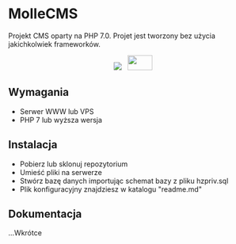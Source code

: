 # MolleCMS
Projekt CMS oparty na PHP 7.0. Projet jest tworzony bez użycia jakichkolwiek frameworków.

<div align="center">
    <a href="https://discord.gg/bGQWSxq"> <img src="https://img.shields.io/discord/454006273751515152.svg"></a>
    &nbsp;
    <a href="https://mcuniverse.pl/forum/temat/103-mollecms-by-shron/"> <img src="https://mcuniverse.pl/forum/uploads/set_resources_3/84c1e40ea0e759e3f1505eb1788ddf3c_default_photo.png" width="50" height="30"></a>
</div>

## Wymagania

- Serwer WWW lub VPS
- PHP 7 lub wyższa wersja

## Instalacja
- Pobierz lub sklonuj repozytorium
- Umieść pliki na serwerze
- Stwórz bazę danych importując schemat bazy z pliku hzpriv.sql
- Plik konfiguracyjny znajdziesz w katalogu "readme.md"


## **Dokumentacja**
...Wkrótce
